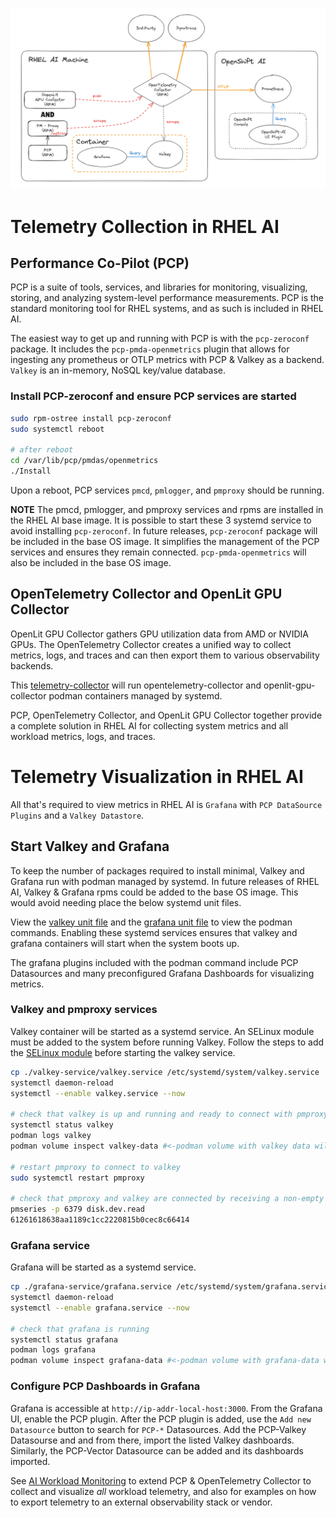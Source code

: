 ![Overview](../images/rhel-ai-obs-image.png)

# Telemetry Collection in RHEL AI

## Performance Co-Pilot (PCP)

PCP is a suite of tools, services, and libraries for monitoring, visualizing, storing, and analyzing system-level performance measurements.
PCP is the standard monitoring tool for RHEL systems, and as such is included in RHEL AI.

The easiest way to get up and running with PCP is with the `pcp-zeroconf` package. It includes the `pcp-pmda-openmetrics` plugin that allows for
ingesting any prometheus or OTLP metrics with PCP & Valkey as a backend. `Valkey` is an in-memory, NoSQL key/value database.

### Install PCP-zeroconf and ensure PCP services are started

```bash
sudo rpm-ostree install pcp-zeroconf
sudo systemctl reboot

# after reboot
cd /var/lib/pcp/pmdas/openmetrics
./Install
```

Upon a reboot, PCP services `pmcd`, `pmlogger`, and `pmproxy` should be running.

**NOTE** The pmcd, pmlogger, and pmproxy services and rpms are installed in the RHEL AI base image. It is possible to start these 3 systemd service
to avoid installing `pcp-zeroconf`.  In future releases, `pcp-zeroconf` package will be included in the base OS image. It simplifies the
management of the PCP services and ensures they remain connected. `pcp-pmda-openmetrics` will also be included in the base OS image. 

## OpenTelemetry Collector and OpenLit GPU Collector

OpenLit GPU Collector gathers GPU utilization data from AMD or NVIDIA GPUs. The OpenTelemetry Collector creates a unified way to collect 
metrics, logs, and traces and can then export them to various observability backends.

This [telemetry-collector](./telemetry-collector-service/README.md) will run opentelemetry-collector and openlit-gpu-collector podman containers
managed by systemd.


PCP, OpenTelemetry Collector, and OpenLit GPU Collector together provide a complete solution in RHEL AI for collecting system metrics and
all workload metrics, logs, and traces.

# Telemetry Visualization in RHEL AI

All that's required to view metrics in RHEL AI is `Grafana` with `PCP DataSource Plugins` and a `Valkey Datastore`.

## Start Valkey and Grafana

To keep the number of packages required to install minimal, Valkey and Grafana run with podman managed by systemd.
In future releases of RHEL AI, Valkey & Grafana rpms could be added to the base OS image. This would avoid needing place the below systemd unit files. 

View the [valkey unit file](./valkey-service/valkey.service) and the [grafana unit file](./grafana-service/grafana.service)
to view the podman commands. Enabling these systemd services ensures that valkey and grafana containers will start when the system boots up.

The grafana plugins included with the podman command include PCP Datasources and many preconfigured Grafana Dashboards for visualizing metrics.

### Valkey and pmproxy services

Valkey container will be started as a systemd service.
An SELinux module must be added to the system before running Valkey.
Follow the steps to add the [SELinux module](./valkey-service/README.md#selinux-pcp_valkey-module)
before starting the valkey service.

```bash
cp ./valkey-service/valkey.service /etc/systemd/system/valkey.service
systemctl daemon-reload
systemctl --enable valkey.service --now

# check that valkey is up and running and ready to connect with pmproxy
systemctl status valkey
podman logs valkey
podman volume inspect valkey-data #<-podman volume with valkey data will persist service restarts

# restart pmproxy to connect to valkey
sudo systemctl restart pmproxy

# check that pmproxy and valkey are connected by receiving a non-empty response to the below command.
pmseries -p 6379 disk.dev.read
61261618638aa1189c1cc2220815b0cec8c66414
```

### Grafana service

Grafana will be started as a systemd service.

```bash
cp ./grafana-service/grafana.service /etc/systemd/system/grafana.service
systemctl daemon-reload
systemctl --enable grafana.service --now

# check that grafana is running
systemctl status grafana
podman logs grafana
podman volume inspect grafana-data #<-podman volume with grafana-data will persist service restarts
```

### Configure PCP Dashboards in Grafana

Grafana is accessible at `http://ip-addr-local-host:3000`. From the Grafana UI, enable the PCP plugin.
After the PCP plugin is added, use the `Add new Datasource` button to search for `PCP-*` Datasources.
Add the PCP-Valkey Datasourse and and from there, import the listed Valkey
dashboards. Similarly, the PCP-Vector Datasource can be added and its dashboards imported.


See [AI Workload Monitoring](./workload-monitoring.md) to extend PCP & OpenTelemetry Collector to collect and visualize _all_ workload telemetry,
and also for examples on how to export telemetry to an external observability stack or vendor.
